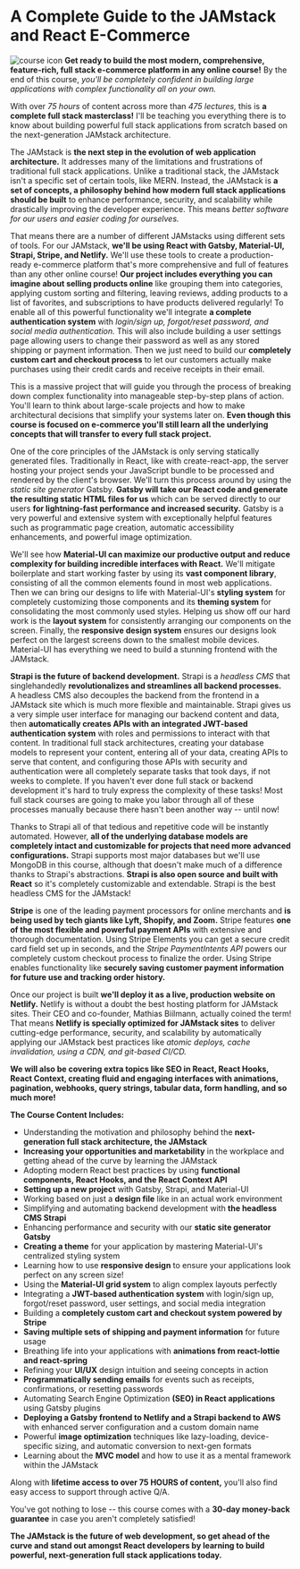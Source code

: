 # A Complete Guide to the JAMstack and React E-Commerce
![course icon](https://i.ibb.co/Ph3cYcY/Course-Icon.png)
**Get ready to build the most modern, comprehensive, feature-rich, full stack e-commerce platform in any online course!** By the end of this course, _you'll be completely confident in building large applications with complex functionality all on your own._

With over _75 hours_ of content across more than _475 lectures,_ this is **a complete full stack masterclass!** I'll be teaching you everything there is to know about building powerful full stack applications from scratch based on the next-generation JAMstack architecture.

The JAMstack is **the next step in the evolution of web application architecture.** It addresses many of the limitations and frustrations of traditional full stack applications. Unlike a traditional stack, the JAMstack isn't a specific set of certain tools, like MERN. Instead, the JAMstack is **a set of concepts, a philosophy behind how modern full stack applications should be built** to enhance performance, security, and scalability while drastically improving the developer experience. This means _better software for our users and easier coding for ourselves._

That means there are a number of different JAMstacks using different sets of tools. For our JAMstack, **we'll be using React with Gatsby, Material-UI, Strapi, Stripe, and Netlify.** We'll use these tools to create a production-ready e-commerce platform that's more comprehensive and full of features than any other online course! **Our project includes everything you can imagine about selling products online** like grouping them into categories, applying custom sorting and filtering, leaving reviews, adding products to a list of favorites, and subscriptions to have products delivered regularly! To enable all of this powerful functionality we'll integrate **a complete authentication system** with _login/sign up, forgot/reset password, and social media authentication._ This will also include building a user settings page allowing users to change their password as well as any stored shipping or payment information. Then we just need to build our **completely custom cart and checkout process** to let our customers actually make purchases using their credit cards and receive receipts in their email.

This is a massive project that will guide you through the process of breaking down complex functionality into manageable step-by-step plans of action. You'll learn to think about large-scale projects and how to make architectural decisions that simplify your systems later on. **Even though this course is focused on e-commerce you'll still learn all the underlying concepts that will transfer to every full stack project.**

One of the core principles of the JAMstack is only serving statically generated files. Traditionally in React, like with create-react-app, the server hosting your project sends your JavaScript bundle to be processed and rendered by the client's browser. We'll turn this process around by using the _static site generator_ Gatsby. **Gatsby will take our React code and generate the resulting static HTML files for us** which can be served directly to our users **for lightning-fast performance and increased security.** Gatsby is a very powerful and extensive system with exceptionally helpful features such as programmatic page creation, automatic accessibility enhancements, and powerful image optimization.

We'll see how **Material-UI can maximize our productive output and reduce complexity for building incredible interfaces with React.** We'll mitigate boilerplate and start working faster by using its **vast component library**, consisting of all the common elements found in most web applications. Then we can bring our designs to life with Material-UI's **styling system** for completely customizing those components and its **theming system** for consolidating the most commonly used styles. Helping us show off our hard work is the **layout system** for consistently arranging our components on the screen. Finally, the **responsive design system** ensures our designs look perfect on the largest screens down to the smallest mobile devices. Material-UI has everything we need to build a stunning frontend with the JAMstack.

**Strapi is the future of backend development.** Strapi is a _headless CMS_ that singlehandedly **revolutionalizes and streamlines all backend processes.** A headless CMS also decouples the backend from the frontend in a JAMstack site which is much more flexible and maintainable. Strapi gives us a very simple user interface for managing our backend content and data, then **automatically creates APIs with an integrated JWT-based authentication system** with roles and permissions to interact with that content. In traditional full stack architectures, creating your database models to represent your content, entering all of your data, creating APIs to serve that content, and configuring those APIs with security and authentication were all completely separate tasks that took days, if not weeks to complete. If you haven't ever done full stack or backend development it's hard to truly express the complexity of these tasks! Most full stack courses are going to make you labor through all of these processes manually because there hasn't been another way -- until now!

Thanks to Strapi all of that tedious and repetitive code will be instantly automated. However, **all of the underlying database models are completely intact and customizable for projects that need more advanced configurations.** Strapi supports most major databases but we'll use MongoDB in this course, although that doesn't make much of a difference thanks to Strapi's abstractions. **Strapi is also open source and built with React** so it's completely customizable and extendable. Strapi is the best headless CMS for the JAMstack!

**Stripe** is one of the leading payment processors for online merchants and **is being used by tech giants like Lyft, Shopify, and Zoom.** Stripe features **one of the most flexible and powerful payment APIs** with extensive and thorough documentation. Using Stripe Elements you can get a secure credit card field set up in seconds, and the _Stripe PaymentIntents API_ powers our completely custom checkout process to finalize the order. Using Stripe enables functionality like **securely saving customer payment information for future use and tracking order history.**

Once our project is built **we'll deploy it as a live, production website on Netlify.** Netlify is without a doubt the best hosting platform for JAMstack sites. Their CEO and co-founder, Mathias Biilmann, actually coined the term! That means **Netlify is specially optimized for JAMstack sites** to deliver cutting-edge performance, security, and scalability by automatically applying our JAMstack best practices like _atomic deploys, cache invalidation, using a CDN, and git-based CI/CD._

**We will also be covering extra topics like SEO in React, React Hooks, React Context, creating fluid and engaging interfaces with animations, pagination, webhooks, query strings, tabular data, form handling, and so much more!**

**The Course Content Includes:**

* Understanding the motivation and philosophy behind the **next-generation full stack architecture, the JAMstack**
* **Increasing your opportunities and marketability** in the workplace and getting ahead of the curve by learning the JAMstack
* Adopting modern React best practices by using **functional components, React Hooks, and the React Context API**
* **Setting up a new project** with Gatsby, Strapi, and Material-UI
* Working based on just a **design file** like in an actual work environment
* Simplifying and automating backend development with **the headless CMS Strapi**
* Enhancing performance and security with our **static site generator Gatsby**
* **Creating a theme** for your application by mastering Material-UI's centralized styling system
* Learning how to use **responsive design** to ensure your applications look perfect on any screen size!
* Using the **Material-UI grid system** to align complex layouts perfectly
* Integrating a **JWT-based authentication system** with login/sign up, forgot/reset password, user settings, and social media integration
* Building a **completely custom cart and checkout system powered by Stripe**
* **Saving multiple sets of shipping and payment information** for future usage
* Breathing life into your applications with **animations from react-lottie and react-spring**
* Refining your **UI/UX** design intuition and seeing concepts in action
* **Programmatically sending emails** for events such as receipts, confirmations, or resetting passwords
* Automating Search Engine Optimization **(SEO) in React applications** using Gatsby plugins
* **Deploying a Gatsby frontend to Netlify and a Strapi backend to AWS** with enhanced server configuration and a custom domain name
* Powerful **image optimization** techniques like lazy-loading, device-specific sizing, and automatic conversion to next-gen formats
* Learning about the **MVC model** and how to use it as a mental framework within the JAMstack

Along with **lifetime access to over 75 HOURS of content,** you'll also find easy access to support through active Q/A.

You've got nothing to lose -- this course comes with a **30-day money-back guarantee** in case you aren't completely satisfied!

**The JAMstack is the future of web development, so get ahead of the curve and stand out amongst React developers by learning to build powerful, next-generation full stack applications today.**
